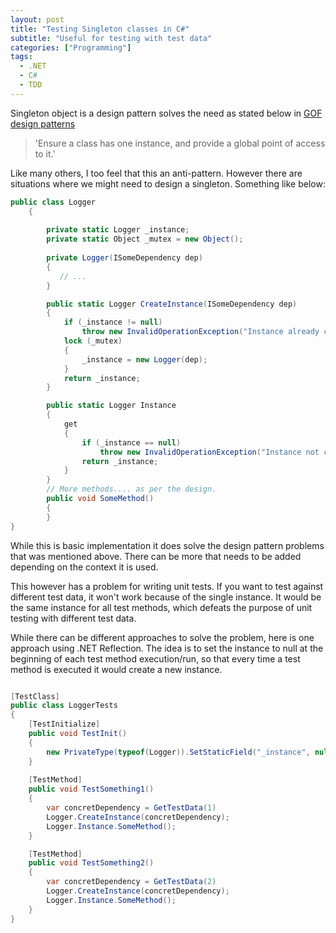 ```yaml
---
layout: post
title: "Testing Singleton classes in C#"
subtitle: "Useful for testing with test data"
categories: ["Programming"]
tags:
  - .NET
  - C#
  - TDD
---
```


Singleton object is a design pattern solves the need as stated below in [GOF design patterns](https://en.wikipedia.org/wiki/Singleton_pattern)

> 'Ensure a class has one instance, and provide a global point of access to it.'

Like many others, I too feel that this an anti-pattern. However there are situations where we might need to design a singleton. Something like below:

```csharp
public class Logger
    {
        
        private static Logger _instance;
        private static Object _mutex = new Object();
      
        private Logger(ISomeDependency dep)
        {
           // ...
        }

        public static Logger CreateInstance(ISomeDependency dep)
        {
            if (_instance != null)
                throw new InvalidOperationException("Instance already created");
            lock (_mutex)
            {
                _instance = new Logger(dep);
            }
            return _instance;
        }

        public static Logger Instance
        {
            get
            {
                if (_instance == null)
                    throw new InvalidOperationException("Instance not created");
                return _instance;
            }
        }
        // More methods.... as per the design.
        public void SomeMethod()
        {
        }
}
```

While this is basic implementation it does solve the design pattern problems that was mentioned above. There can be more that needs to be added depending on the context it is used.

This however has a problem for writing unit tests. If you want to test against different test data, it won't work because of the single instance. It would be the same instance for all test methods, which defeats the purpose of unit testing with different test data.

While there can be different approaches to solve the problem, here is one approach using .NET Reflection. The idea is to set the instance to null at the beginning of each test method execution/run, so that every time a test method is executed it would create a new instance. 

```csharp

[TestClass]
public class LoggerTests
{
    [TestInitialize]
    public void TestInit()
    {
        new PrivateType(typeof(Logger)).SetStaticField("_instance", null);
    }
    
    [TestMethod]
    public void TestSomething1()
    {
        var concretDependency = GetTestData(1)
        Logger.CreateInstance(concretDependency);
        Logger.Instance.SomeMethod();
    }

    [TestMethod]
    public void TestSomething2()
    {
        var concretDependency = GetTestData(2)
        Logger.CreateInstance(concretDependency);
        Logger.Instance.SomeMethod();
    }
}

```
